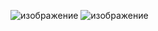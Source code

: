 ![изображение](https://user-images.githubusercontent.com/72620980/126877611-946055b2-b3a7-4a27-aa3b-ec3e6af346fb.png)
![изображение](https://user-images.githubusercontent.com/72620980/126877614-72add005-1aa1-4577-a11c-5c5094dc5a3b.png)
